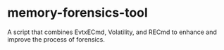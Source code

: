 # memory-forensics-tool
A script that combines EvtxECmd, Volatility, and RECmd to enhance and improve the process of forensics.
